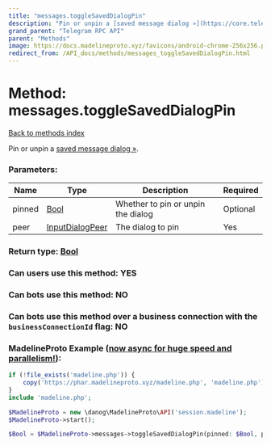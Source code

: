 ```yaml
---
title: "messages.toggleSavedDialogPin"
description: "Pin or unpin a [saved message dialog »](https://core.telegram.org/api/saved-messages)."
grand_parent: "Telegram RPC API"
parent: "Methods"
image: https://docs.madelineproto.xyz/favicons/android-chrome-256x256.png
redirect_from: /API_docs/methods/messages_toggleSavedDialogPin.html
---
```

# Method: messages.toggleSavedDialogPin
[Back to methods index](index.html)



Pin or unpin a [saved message dialog »](https://core.telegram.org/api/saved-messages).

### Parameters:

| Name     |    Type       | Description | Required |
|----------|---------------|-------------|----------|
|pinned|[Bool](/API_docs/types/Bool.html) | Whether to pin or unpin the dialog | Optional|
|peer|[InputDialogPeer](/API_docs/types/InputDialogPeer.html) | The dialog to pin | Yes|


### Return type: [Bool](/API_docs/types/Bool.html)

### Can users use this method: **YES**


### Can bots use this method: **NO**


### Can bots use this method over a business connection with the `businessConnectionId` flag: **NO**


### MadelineProto Example ([now async for huge speed and parallelism!](https://docs.madelineproto.xyz/docs/ASYNC.html)):


```php
if (!file_exists('madeline.php')) {
    copy('https://phar.madelineproto.xyz/madeline.php', 'madeline.php');
}
include 'madeline.php';

$MadelineProto = new \danog\MadelineProto\API('session.madeline');
$MadelineProto->start();

$Bool = $MadelineProto->messages->toggleSavedDialogPin(pinned: $Bool, peer: $InputDialogPeer, );
```

